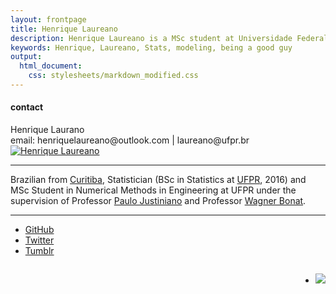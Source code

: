 ```yaml
---
layout: frontpage
title: Henrique Laureano
description: Henrique Laureano is a MSc student at Universidade Federal do Paran\'{a}.
keywords: Henrique, Laureano, Stats, modeling, being a good guy
output:
  html_document:
    css: stylesheets/markdown_modified.css
---
```


<div class="container">
<h4><a name="contact"></a>contact</h4>

<div class="row-fluid">
<div class="span5">
Henrique Laurano<br/>
email: henriquelaureano@outlook.com | laureano@ufpr.br<br/>
</div>

<div class="span2">
<a href="../assets/headshot.jpg">
<img src="/home/laureano/github/mynameislaure.github.io/assets/headshot.jpg"
      title="Henrique Laureano" alt="Henrique Laureano"/></a>
</div>
</div>
</div>

---

Brazilian from [Curitiba](https://goo.gl/K1Qcdv), Statistician (BSc in
Statistics at [UFPR](https://goo.gl/DtVAbi), 2016) and MSc Student in
Numerical Methods in Engineering at UFPR under the supervision of
Professor [Paulo Justiniano](http://leg.ufpr.br/~paulojus/) and
Professor [Wagner Bonat](http://www.leg.ufpr.br/~wagner/).

---

<div class="navbar">
<div class="navbar-inner">
<ul class="nav">
<li><a href="https://github.com/mynameislaure">GitHub</a></li>
<li><a href="https://twitter.com/hap_laureano">Twitter</a></li>
<li><a href="{{ BASE_PATH }}/tumblr/">Tumblr</a></li>
</ul>
</div>
</div>

<div style="float: right;">
<ul class="nav">
<li><a href="{{ BASE_PATH }}/assets/mike.html"><img src="/home/laureano/github/mynameislaure.github.io/assets/mike.png"></a></li>
</ul>
</div>
